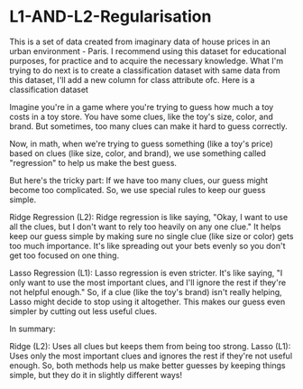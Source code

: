 # L1-AND-L2-Regularisation
This is a set of data created from imaginary data of house prices in an urban environment - Paris. I recommend using this dataset for educational purposes, for practice and to acquire the necessary knowledge. What I'm trying to do next is to create a classification dataset with same data from this dataset, I'll add a new column for class attribute ofc. Here is a classification dataset 


Imagine you're in a game where you're trying to guess how much a toy costs in a toy store. You have some clues, like the toy's size, color, and brand. But sometimes, too many clues can make it hard to guess correctly.

Now, in math, when we're trying to guess something (like a toy's price) based on clues (like size, color, and brand), we use something called "regression" to help us make the best guess.

But here's the tricky part: If we have too many clues, our guess might become too complicated. So, we use special rules to keep our guess simple.

Ridge Regression (L2):
Ridge regression is like saying, "Okay, I want to use all the clues, but I don't want to rely too heavily on any one clue." It helps keep our guess simple by making sure no single clue (like size or color) gets too much importance. It's like spreading out your bets evenly so you don't get too focused on one thing.

Lasso Regression (L1):
Lasso regression is even stricter. It's like saying, "I only want to use the most important clues, and I'll ignore the rest if they're not helpful enough." So, if a clue (like the toy's brand) isn't really helping, Lasso might decide to stop using it altogether. This makes our guess even simpler by cutting out less useful clues.

In summary:

Ridge (L2): Uses all clues but keeps them from being too strong.
Lasso (L1): Uses only the most important clues and ignores the rest if they're not useful enough.
So, both methods help us make better guesses by keeping things simple, but they do it in slightly different ways!






